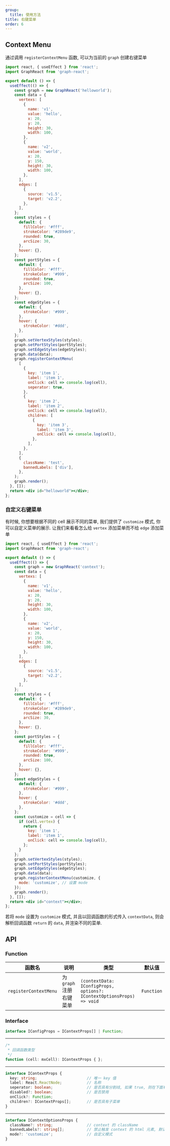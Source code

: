 ```yaml
---
group:
  title: 使用方法
title: 右键菜单
order: 6
---
```


## Context Menu

通过调用 `registerContextMenu` 函数, 可以为当前的 `graph` 创建右键菜单

```jsx
import react, { useEffect } from 'react';
import GraphReact from 'graph-react';

export default () => {
  useEffect(() => {
    const graph = new GraphReact('helloworld');
    const data = {
      vertexs: [
        {
          name: 'v1',
          value: 'hello',
          x: 20,
          y: 20,
          height: 30,
          width: 100,
        },
        {
          name: 'v2',
          value: 'world',
          x: 20,
          y: 150,
          height: 30,
          width: 100,
        },
      ],
      edges: [
        {
          source: 'v1.5',
          target: 'v2.2',
        },
      ],
    };
    const styles = {
      default: {
        fillColor: '#fff',
        strokeColor: '#289de9',
        rounded: true,
        arcSize: 30,
      },
      hover: {},
    };
    const portStyles = {
      default: {
        fillColor: '#fff',
        strokeColor: '#999',
        rounded: true,
        arcSize: 100,
      },
      hover: {},
    };
    const edgeStyles = {
      default: {
        strokeColor: '#999',
      },
      hover: {
        strokeColor: '#ddd',
      },
    };
    graph.setVertexStyles(styles);
    graph.setPortStyles(portStyles);
    graph.setEdgeStyles(edgeStyles);
    graph.data(data);
    graph.registerContextMenu(
      [
        {
          key: 'item 1',
          label: 'item 1',
          onClick: cell => console.log(cell),
          seperator: true,
        },
        {
          key: 'item 2',
          label: 'item 2',
          onClick: cell => console.log(cell),
          children: [
            {
              key: 'item 3',
              label: 'item 3',
              onClick: cell => console.log(cell),
            },
          ],
        },
      ],
      {
        className: 'test',
        bannedLabels: ['div'],
      },
    );
    graph.render();
  }, []);
  return <div id="helloworld"></div>;
};
```

### 自定义右键菜单

有时候, 你想要根据不同的 cell 展示不同的菜单, 我们提供了 `customize` 模式, 你可以自定义菜单的展示.
让我们来看看怎么给 `vertex` 添加菜单而不给 `edge` 添加菜单

```jsx
import react, { useEffect } from 'react';
import GraphReact from 'graph-react';

export default () => {
  useEffect(() => {
    const graph = new GraphReact('context');
    const data = {
      vertexs: [
        {
          name: 'v1',
          value: 'hello',
          x: 20,
          y: 20,
          height: 30,
          width: 100,
        },
        {
          name: 'v2',
          value: 'world',
          x: 20,
          y: 150,
          height: 30,
          width: 100,
        },
      ],
      edges: [
        {
          source: 'v1.5',
          target: 'v2.2',
        },
      ],
    };
    const styles = {
      default: {
        fillColor: '#fff',
        strokeColor: '#289de9',
        rounded: true,
        arcSize: 30,
      },
      hover: {},
    };
    const portStyles = {
      default: {
        fillColor: '#fff',
        strokeColor: '#999',
        rounded: true,
        arcSize: 100,
      },
      hover: {},
    };
    const edgeStyles = {
      default: {
        strokeColor: '#999',
      },
      hover: {
        strokeColor: '#ddd',
      },
    };
    const customize = cell => {
      if (cell.vertex) {
        return {
          key: 'item 1',
          label: 'item 1',
          onClick: cell => console.log(cell),
        };
      }
    };
    graph.setVertexStyles(styles);
    graph.setPortStyles(portStyles);
    graph.setEdgeStyles(edgeStyles);
    graph.data(data);
    graph.registerContextMenu(customize, {
      mode: 'customize', // 设置 mode
    });
    graph.render();
  }, []);
  return <div id="context"></div>;
};
```

若将 `mode` 设置为 `customize` 模式, 并且以回调函数的形式传入 `contextData`, 则会解析回调函数 `return` 的 `data`, 并渲染不同的菜单.

## API

### Function

<!-- prettier-ignore-start -->
| 函数名 | 说明 | 类型 | 默认值 |
| ----- | ---- | ---- | ----- |
| `registerContextMenu` | 为 `graph` 注册右键菜单 | `(contextData: IConfigProps, options?: IContextOptionsProps) => void` | `Function` |
<!-- prettier-ignore-end -->

### Interface

<!-- prettier-ignore-start -->
```typescript
interface IConfigProps = IContextProps[] | Function;
```
---
```typescript
/*
 * 回调函数类型
 */
function (cell: mxCell): IContextProps { };
```
---

```typescript
interface IContextProps {
  key: string;                      // 唯一 key 值
  label: React.ReactNode;           // 名称
  seperator: boolean;               // 是否具有分割线, 如果 true, 则在下面有一条分割线
  disabled?: boolean;               // 是否禁用
  onClick?: Function;
  children?: IContextProps[];       // 是否具有子菜单
}
```
---

```typescript
interface IContextOptionsProps {
  className?: string;               // context 的 className
  bannedLabels?: string[];          // 禁止触发 context 的 html 元素, 默认有 ['svg']
  mode?: 'customize';               // 自定义模式
}
```

<!-- prettier-ignore-end -->
